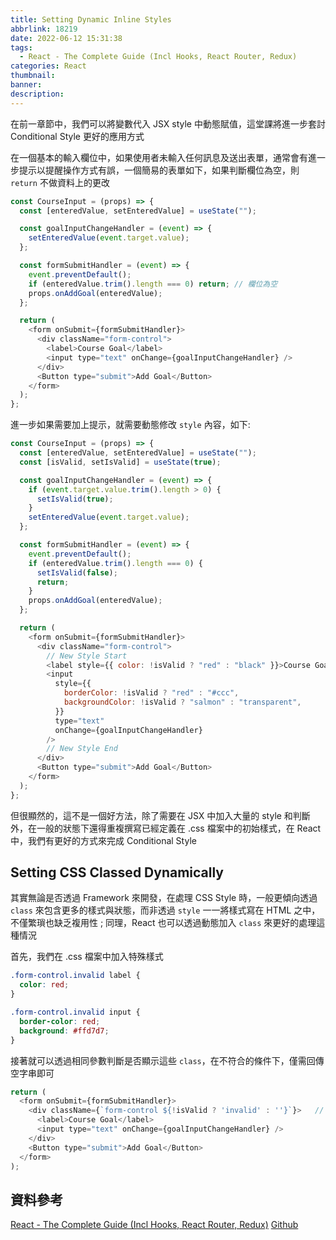 ```yaml
---
title: Setting Dynamic Inline Styles
abbrlink: 18219
date: 2022-06-12 15:31:38
tags:
  - React - The Complete Guide (Incl Hooks, React Router, Redux)
categories: React
thumbnail:
banner:
description:
---
```


<!-- @format -->

在前一章節中，我們可以將變數代入 JSX style 中動態賦值，這堂課將進一步套討 Conditional Style 更好的應用方式

<!-- more -->

在一個基本的輸入欄位中，如果使用者未輸入任何訊息及送出表單，通常會有進一步提示以提醒操作方式有誤，一個簡易的表單如下，如果判斷欄位為空，則 `return` 不做資料上的更改

```js
const CourseInput = (props) => {
  const [enteredValue, setEnteredValue] = useState("");

  const goalInputChangeHandler = (event) => {
    setEnteredValue(event.target.value);
  };

  const formSubmitHandler = (event) => {
    event.preventDefault();
    if (enteredValue.trim().length === 0) return; // 欄位為空
    props.onAddGoal(enteredValue);
  };

  return (
    <form onSubmit={formSubmitHandler}>
      <div className="form-control">
        <label>Course Goal</label>
        <input type="text" onChange={goalInputChangeHandler} />
      </div>
      <Button type="submit">Add Goal</Button>
    </form>
  );
};
```

進一步如果需要加上提示，就需要動態修改 `style` 內容，如下:

```js
const CourseInput = (props) => {
  const [enteredValue, setEnteredValue] = useState("");
  const [isValid, setIsValid] = useState(true);

  const goalInputChangeHandler = (event) => {
    if (event.target.value.trim().length > 0) {
      setIsValid(true);
    }
    setEnteredValue(event.target.value);
  };

  const formSubmitHandler = (event) => {
    event.preventDefault();
    if (enteredValue.trim().length === 0) {
      setIsValid(false);
      return;
    }
    props.onAddGoal(enteredValue);
  };

  return (
    <form onSubmit={formSubmitHandler}>
      <div className="form-control">
        // New Style Start
        <label style={{ color: !isValid ? "red" : "black" }}>Course Goal</label>
        <input
          style={{
            borderColor: !isValid ? "red" : "#ccc",
            backgroundColor: !isValid ? "salmon" : "transparent",
          }}
          type="text"
          onChange={goalInputChangeHandler}
        />
        // New Style End
      </div>
      <Button type="submit">Add Goal</Button>
    </form>
  );
};
```

但很顯然的，這不是一個好方法，除了需要在 JSX 中加入大量的 style 和判斷外，在一般的狀態下還得重複撰寫已經定義在 .css 檔案中的初始樣式，在 React 中，我們有更好的方式來完成 Conditional Style

## Setting CSS Classed Dynamically

其實無論是否透過 Framework 來開發，在處理 CSS Style 時，一般更傾向透過 `class` 來包含更多的樣式與狀態，而非透過 `style` 一一將樣式寫在 HTML 之中，不僅繁瑣也缺乏複用性 ; 同理，React 也可以透過動態加入 `class` 來更好的處理這種情況

首先，我們在 .css 檔案中加入特殊樣式

```css
.form-control.invalid label {
  color: red;
}

.form-control.invalid input {
  border-color: red;
  background: #ffd7d7;
}
```

接著就可以透過相同參數判斷是否顯示這些 `class`，在不符合的條件下，僅需回傳空字串即可

```js
return (
  <form onSubmit={formSubmitHandler}>
    <div className={`form-control ${!isValid ? 'invalid' : ''}`}>   // 條件判斷
      <label>Course Goal</label>
      <input type="text" onChange={goalInputChangeHandler} />
    </div>
    <Button type="submit">Add Goal</Button>
  </form>
);
```

## 資料參考

[React - The Complete Guide (Incl Hooks, React Router, Redux)](https://www.udemy.com/course/react-the-complete-guide-incl-redux/)
[Github](https://github.com/Jerry-Yeh/react-complete-guide/commit/d1a9c9979618b9f30b7e8a19c956a9b6de0f384a)
